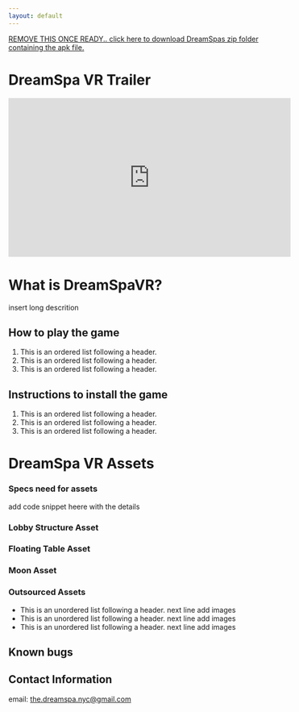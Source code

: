 ```yaml
---
layout: default
---
```

<!---

Text can be **bold**, _italic_, or ~~strikethrough~~.

[Link to another page](./another-page.html).

There should be whitespace between paragraphs.

There should be whitespace between paragraphs. We recommend including a README, or a file with information about your project.
-->
[REMOVE THIS ONCE READY.. click here to download DreamSpas zip folder containing the apk file.](#custom_anchor_name)

# DreamSpa VR Trailer
<iframe width="560" height="315" src="https://www.youtube.com/embed/F_0fnpmMpqM" title="YouTube video player" frameborder="0" allow="accelerometer; autoplay; clipboard-write; encrypted-media; gyroscope; picture-in-picture" allowfullscreen></iframe>

# What is DreamSpaVR?

insert long descrition

## How to play the game
1.  This is an ordered list following a header.
2.  This is an ordered list following a header.
3.  This is an ordered list following a header.

## Instructions to install the game
1.  This is an ordered list following a header.
2.  This is an ordered list following a header.
3.  This is an ordered list following a header. 

# DreamSpa VR Assets
### Specs need for assets
add code snippet heere with the details

### Lobby Structure Asset


### Floating Table Asset


### Moon Asset

### Outsourced Assets
*   This is an unordered list following a header. <add link> next line add images
*   This is an unordered list following a header. <add link> next line add images
*   This is an unordered list following a header. <add link> next line add images

<!---
comment image ref for now
![Book yee logo](/assets/images/image.png)
-->

## Known bugs

## Contact Information
email: <the.dreamspa.nyc@gmail.com>
 

<!---
```js
// Javascript code with syntax highlighting.
var fun = function lang(l) {
  dateformat.i18n = require('./lang/' + l)
  return true;
}
```

```ruby
# Ruby code with syntax highlighting
GitHubPages::Dependencies.gems.each do |gem, version|
  s.add_dependency(gem, "= #{version}")
end
```

#### Header 4

*   This is an unordered list following a header.
*   This is an unordered list following a header.
*   This is an unordered list following a header.

##### Header 5

1.  This is an ordered list following a header.
2.  This is an ordered list following a header.
3.  This is an ordered list following a header.

###### Header 6

| head1        | head two          | three |
|:-------------|:------------------|:------|
| ok           | good swedish fish | nice  |
| out of stock | good and plenty   | nice  |
| ok           | good `oreos`      | hmm   |
| ok           | good `zoute` drop | yumm  |

### There's a horizontal rule below this.

* * *

### Here is an unordered list:

*   Item foo
*   Item bar
*   Item baz
*   Item zip

### And an ordered list:

1.  Item one
1.  Item two
1.  Item three
1.  Item four

### And a nested list:

- level 1 item
  - level 2 item
  - level 2 item
    - level 3 item
    - level 3 item
- level 1 item
  - level 2 item
  - level 2 item
  - level 2 item
- level 1 item
  - level 2 item
  - level 2 item
- level 1 item

### Small image

![Octocat](https://github.githubassets.com/images/icons/emoji/octocat.png)

### Large image

![Branching](https://guides.github.com/activities/hello-world/branching.png)


### Definition lists can be used with HTML syntax.

<dl>
<dt>Name</dt>
<dd>Godzilla</dd>
<dt>Born</dt>
<dd>1952</dd>
<dt>Birthplace</dt>
<dd>Japan</dd>
<dt>Color</dt>
<dd>Green</dd>
</dl>

```
Long, single-line code blocks should not wrap. They should horizontally scroll if they are too long. This line should be long enough to demonstrate this.
```

```
The final element.
```
-->
